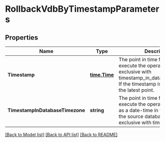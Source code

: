 # RollbackVdbByTimestampParameters

## Properties
Name | Type | Description | Notes
------------ | ------------- | ------------- | -------------
**Timestamp** | [**time.Time**](time.Time.md) | The point in time from which to execute the operation. Mutually exclusive with timestamp_in_database_timezone. If the timestamp is not set, selects the latest point. | [optional] [default to null]
**TimestampInDatabaseTimezone** | **string** | The point in time from which to execute the operation, expressed as a date-time in the timezone of the source database. Mutually exclusive with timestamp. | [optional] [default to null]

[[Back to Model list]](../README.md#documentation-for-models) [[Back to API list]](../README.md#documentation-for-api-endpoints) [[Back to README]](../README.md)

